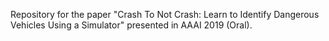 Repository for the paper "Crash To Not Crash: Learn to Identify Dangerous Vehicles Using a Simulator" presented in AAAI 2019 (Oral).
